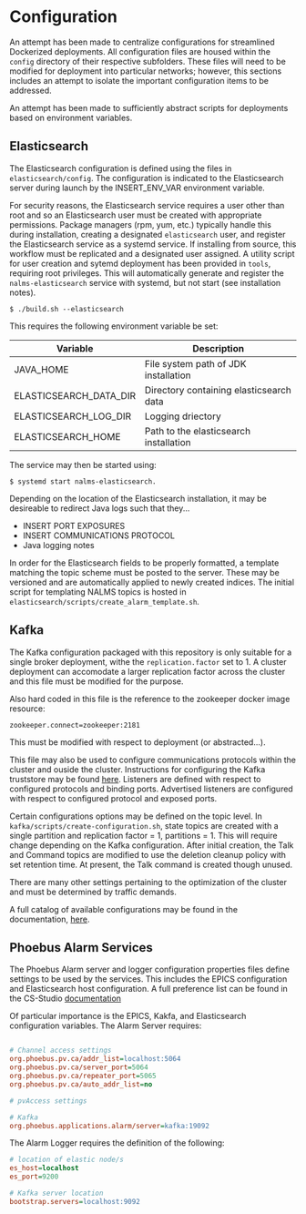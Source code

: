# Configuration

An attempt has been made to centralize configurations for streamlined Dockerized deployments. All configuration files are housed within the `config` directory of their respective subfolders. These files will need to be modified for deployment into particular networks; however, this sections includes an attempt to isolate the important configuration items to be addressed. 

An attempt has been made to sufficiently abstract scripts for deployments based on environment variables.


## Elasticsearch

The Elasticsearch configuration is defined using the files in `elasticsearch/config`. The configuration is indicated to the Elasticsearch server during launch by the INSERT_ENV_VAR environment variable. 

For security reasons, the Elasticsearch service requires a user other than root and so an Elasticsearch user must be created with appropriate permissions. Package managers (rpm, yum, etc.) typically handle this during installation, creating a designated `elasticsearch` user, and register the Elasticsearch service as a systemd service. If installing from source, this workflow must be replicated and a designated user assigned. A utility script for user creation and sytemd deployment has been provided in `tools`, requiring root privileges. This will automatically generate and register the `nalms-elasticsearch` service with systemd, but not start (see installation notes).

```
$ ./build.sh --elasticsearch
```

This requires the following environment variable be set:

| Variable                 | Description                                                   |
|--------------------------|---------------------------------------------------------------|
| JAVA_HOME                | File system path of JDK installation                          |
| ELASTICSEARCH_DATA_DIR   | Directory containing elasticsearch data                       |
| ELASTICSEARCH_LOG_DIR    | Logging driectory                                             |
| ELASTICSEARCH_HOME       | Path to the elasticsearch installation                        |

The service may then be started using:
```
$ systemd start nalms-elasticsearch.
```
Depending on the location of the Elasticsearch installation, it may be desireable to redirect Java logs such that they...

- INSERT PORT EXPOSURES
- INSERT COMMUNICATIONS PROTOCOL
- Java logging notes

In order for the Elasticsearch fields to be properly formatted, a template matching the topic scheme must be posted to the server. These may be versioned and are automatically applied to newly created indices. The initial script for templating NALMS topics is hosted in `elasticsearch/scripts/create_alarm_template.sh`.


## Kafka
The Kafka configuration packaged with this repository is only suitable for a single broker deployment, withe the `replication.factor` set to 1. A cluster deployment can accomodate a larger replication factor across the cluster and this file must be modified for the purpose. 

Also hard coded in this file is the reference to the zookeeper docker image resource:
```
zookeeper.connect=zookeeper:2181
```
This must be modified with respect to deployment (or abstracted...).

This file may also be used to configure communications protocols within the cluster and ouside the cluster. Instructions for configuring the Kafka truststore may be found [here](https://docs.confluent.io/platform/current/kafka/authentication_ssl.html). Listeners are defined with respect to configured protocols and binding ports. Advertised listeners are configured with respect to configured protocol and exposed ports. 

Certain configurations options may be defined on the topic level. In `kafka/scripts/create-configuration.sh`, state topics are created with a single partition and replication factor = 1, partitions = 1. This will require change depending on the Kafka configuration. After initial creation, the Talk and Command topics are modified to use the deletion cleanup policy with set retention time. At present, the Talk command is created though unused.

There are many other settings pertaining to the optimization of the cluster and must be determined by traffic demands. 

A full catalog of available configurations may be found in the documentation, [here](https://kafka.apache.org/documentation/).

## Phoebus Alarm Services

The Phoebus Alarm server and logger configuration properties files define settings to be used by the services. This includes the EPICS configuration and Elasticsearch host configuration. A full preference list can be found in the CS-Studio [documentation](https://control-system-studio.readthedocs.io/en/latest/preference_properties.html)

Of particular importance is the EPICS, Kakfa, and Elasticsearch configuration variables. The Alarm Server requires:

```ini

# Channel access settings
org.phoebus.pv.ca/addr_list=localhost:5064
org.phoebus.pv.ca/server_port=5064
org.phoebus.pv.ca/repeater_port=5065
org.phoebus.pv.ca/auto_addr_list=no

# pvAccess settings

# Kafka
org.phoebus.applications.alarm/server=kafka:19092
```


The Alarm Logger requires the definition of the following:
```ini
# location of elastic node/s
es_host=localhost
es_port=9200

# Kafka server location
bootstrap.servers=localhost:9092
```
